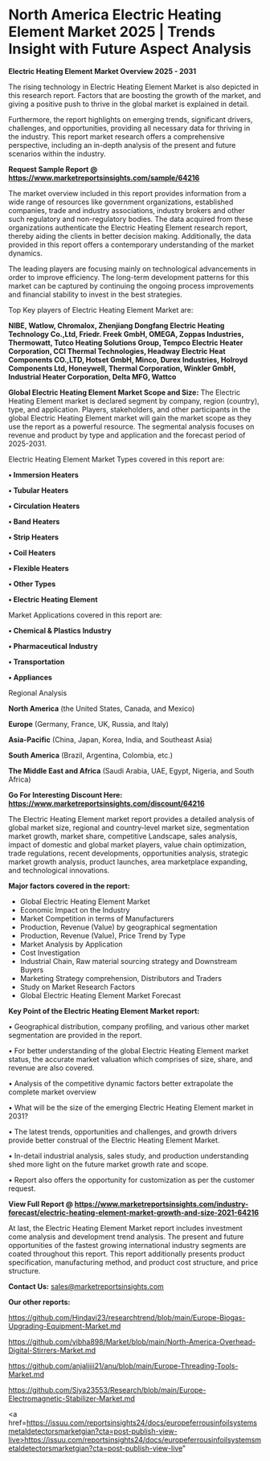 # North America Electric Heating Element Market 2025 | Trends Insight with Future Aspect Analysis

<Strong> Electric Heating Element Market Overview 2025 - 2031</strong>

The rising technology in Electric Heating Element Market is also depicted in this research report. Factors that are boosting the growth of the market, and giving a positive push to thrive in the global market is explained in detail.

Furthermore, the report highlights on emerging trends, significant drivers, challenges, and opportunities, providing all necessary data for thriving in the industry. This report market research offers a comprehensive perspective, including an in-depth analysis of the present and future scenarios within the industry.

<strong>Request Sample Report @ <a href=https://www.marketreportsinsights.com/sample/64216>https://www.marketreportsinsights.com/sample/64216</a></strong>

The market overview included in this report provides information from a wide range of resources like government organizations, established companies, trade and industry associations, industry brokers and other such regulatory and non-regulatory bodies. The data acquired from these organizations authenticate the Electric Heating Element research report, thereby aiding the clients in better decision making. Additionally, the data provided in this report offers a contemporary understanding of the market dynamics.

The leading players are focusing mainly on technological advancements in order to improve efficiency. The long-term development patterns for this market can be captured by continuing the ongoing process improvements and financial stability to invest in the best strategies.

Top Key players of Electric Heating Element Market are:

<strong>NIBE, Watlow, Chromalox, Zhenjiang Dongfang Electric Heating Technology Co.,Ltd, Friedr. Freek GmbH, OMEGA, Zoppas Industries, Thermowatt, Tutco Heating Solutions Group, Tempco Electric Heater Corporation, CCI Thermal Technologies, Headway Electric Heat Components CO.,LTD, Hotset GmbH, Minco, Durex Industries, Holroyd Components Ltd, Honeywell, Thermal Corporation, Winkler GmbH, Industrial Heater Corporation, Delta MFG, Wattco</strong>

<strong><b>Global Electric Heating Element Market Scope and Size:</b></strong>
The Electric Heating Element market is declared segment by company, region (country), type, and application. Players, stakeholders, and other participants in the global Electric Heating Element market will gain the market scope as they use the report as a powerful resource. The segmental analysis focuses on revenue and product by type and application and the forecast period of 2025-2031.

Electric Heating Element Market Types covered in this report are:

<strong>• Immersion Heaters

• Tubular Heaters

• Circulation Heaters

• Band Heaters

• Strip Heaters

• Coil Heaters

• Flexible Heaters

• Other Types

• Electric Heating Element</strong>

Market Applications covered in this report are:

<strong>• Chemical & Plastics Industry

• Pharmaceutical Industry

• Transportation

• Appliances</strong> 

Regional Analysis

<strong>North America</strong> (the United States, Canada, and Mexico)

<strong>Europe</strong> (Germany, France, UK, Russia, and Italy)

<strong>Asia-Pacific</strong> (China, Japan, Korea, India, and Southeast Asia)

<strong>South America</strong> (Brazil, Argentina, Colombia, etc.)

<strong>The Middle East and Africa</strong> (Saudi Arabia, UAE, Egypt, Nigeria, and South Africa)

<strong>Go For Interesting Discount Here: <a href=https://www.marketreportsinsights.com/discount/64216>https://www.marketreportsinsights.com/discount/64216</a></strong>

The Electric Heating Element market report provides a detailed analysis of global market size, regional and country-level market size, segmentation market growth, market share, competitive Landscape, sales analysis, impact of domestic and global market players, value chain optimization, trade regulations, recent developments, opportunities analysis, strategic market growth analysis, product launches, area marketplace expanding, and technological innovations.

<strong><b>Major factors covered in the report:</b></strong>
<ul>
  <li>Global Electric Heating Element Market </li>
  <li>Economic Impact on the Industry</li>
  <li>Market Competition in terms of Manufacturers</li>
  <li>Production, Revenue (Value) by geographical segmentation</li>
  <li>Production, Revenue (Value), Price Trend by Type</li>
  <li>Market Analysis by Application</li>
  <li>Cost Investigation</li>
  <li>Industrial Chain, Raw material sourcing strategy and Downstream Buyers</li>
  <li>Marketing Strategy comprehension, Distributors and Traders</li>
  <li>Study on Market Research Factors</li>
  <li>Global Electric Heating Element Market Forecast</li>
</ul>

<strong><b>Key Point of the Electric Heating Element Market report:</b></strong>

• Geographical distribution, company profiling, and various other market segmentation are provided in the report.

• For better understanding of the global Electric Heating Element market status, the accurate market valuation which comprises of size, share, and revenue are also covered.

• Analysis of the competitive dynamic factors better extrapolate the complete market overview

• What will be the size of the emerging Electric Heating Element market in 2031?

• The latest trends, opportunities and challenges, and growth drivers provide better construal of the Electric Heating Element Market.

• In-detail industrial analysis, sales study, and production understanding shed more light on the future market growth rate and scope.

• Report also offers the opportunity for customization as per the customer request.

<strong><b>View Full Report @ <a href=https://www.marketreportsinsights.com/industry-forecast/electric-heating-element-market-growth-and-size-2021-64216>https://www.marketreportsinsights.com/industry-forecast/electric-heating-element-market-growth-and-size-2021-64216</a></b></strong>


At last, the Electric Heating Element Market report includes investment come analysis and development trend analysis. The present and future opportunities of the fastest growing international industry segments are coated throughout this report. This report additionally presents product specification, manufacturing method, and product cost structure, and price structure.

<strong>Contact Us:</strong>
sales@marketreportsinsights.com

<strong>Our other reports:</strong>

<a href=https://github.com/Hindavi23/researchtrend/blob/main/Europe-Biogas-Upgrading-Equipment-Market.md>https://github.com/Hindavi23/researchtrend/blob/main/Europe-Biogas-Upgrading-Equipment-Market.md</a>

<a href=https://github.com/vibha898/Market/blob/main/North-America-Overhead-Digital-Stirrers-Market.md>https://github.com/vibha898/Market/blob/main/North-America-Overhead-Digital-Stirrers-Market.md</a>

<a href=https://github.com/anjaliiii21/anu/blob/main/Europe-Threading-Tools-Market.md>https://github.com/anjaliiii21/anu/blob/main/Europe-Threading-Tools-Market.md</a>

<a href=https://github.com/Siya23553/Research/blob/main/Europe-Electromagnetic-Stabilizer-Market.md>https://github.com/Siya23553/Research/blob/main/Europe-Electromagnetic-Stabilizer-Market.md</a>

<a href=https://issuu.com/reportsinsights24/docs/europeferrousinfoilsystemsmetaldetectorsmarketgian?cta=post-publish-view-live>https://issuu.com/reportsinsights24/docs/europeferrousinfoilsystemsmetaldetectorsmarketgian?cta=post-publish-view-live</a>"
